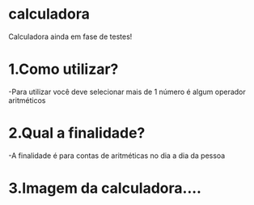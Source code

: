 # calculadora
Calculadora ainda em fase de testes!
# 1.Como utilizar?
  -Para utilizar você deve selecionar mais de 1 número é algum operador aritméticos
# 2.Qual a finalidade?
  -A finalidade é para contas de aritméticas no dia a dia da pessoa
# 3.Imagem da calculadora....
  
